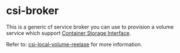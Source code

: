 # csi-broker

This is a generic cf service broker you can use to provision a volume service which support [Container Storage Interface](https://github.com/container-storage-interface/spec).

Refer to: [csi-local-volume-reelase](https://github.com/cloudfoundry/csi-local-volume-release) for more information.
